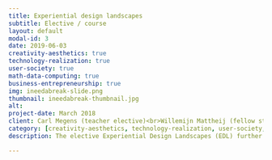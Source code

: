 ```yaml
---
title: Experiential design landscapes
subtitle: Elective / course
layout: default
modal-id: 3
date: 2019-06-03
creativity-aesthetics: true
technology-realization: true
user-society: true
math-data-computing: true
business-entrepreneurship: true
img: ineedabreak-slide.png
thumbnail: ineedabreak-thumbnail.jpg
alt:
project-date: March 2018
client: Carl Megens (teacher elective)<br>Willemijn Mattheij (fellow student)<br> Jacco Bleyen (fellow student)<br>Joes Janmaat (fellow student)<br>Hans Brombacher (fellow student)<br>Roel Verschuren (fellow student)<br>Mari&euml;lle Jonkers (fellow student)<br>Milou Bruinenberg (fellow student)<br>Lisa Smits(fellow student)<br>Eleonora Zanus (fellow student)
category: [creativity-aesthetics, technology-realization, user-society, math-data-computing, business-entrepreneurship]
description: The elective Experiential Design Landscapes (EDL) further developed my understanding and skills in design-research methods to innovate in near-realtime environments with multiple stakeholders. Next to learning and practicing the EDL method I spend a great time on the creation of interactive digital prototypes. First within the Google forms, sites and sheets and later with NodeJS, MySQL and JSON.<br><br>I experienced to put the EDL method into practice in a project and in the real-life environment, learned to create an application in NodeJS and with the Google Cloud Platform, and got some experience working with databases like mySQL and JSON.<br><br>There was a positive flow of collaboration during the project with the whole team where all memebers could participate and contribute within their strength and desired learning objectives.This resulted in a new experience and improved understanding in the EDL method within a real-life environment in collaboration with other designers. It also improved the humanistic mindset and systemic approach of myself as a designer and enriched my toolbox to create valuable and meaningful interaction between people within a co-operating ecosystem.<br><br>I need a break had a big exposure through Cursor and the experiments in the Auditorium lecture halls. Discussion arouse where different aspects of the design including some ethical consequences by professors from other departments. Quit an achievement for a assignment during an elective on a design-method. It really showed the power of EDL and a collaborative team.<br><br> The acquired skills on coding with NodeJS in html, css and javascript is used later on in my projects.

---
```

